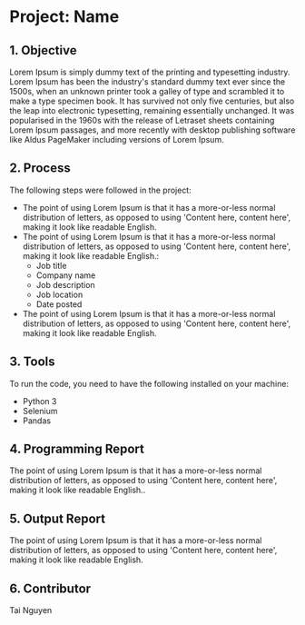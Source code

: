 # Project: Name


## 1. Objective

Lorem Ipsum is simply dummy text of the printing and typesetting industry. Lorem Ipsum has been the industry's standard dummy text ever since the 1500s, when an unknown printer took a galley of type and scrambled it to make a type specimen book. It has survived not only five centuries, but also the leap into electronic typesetting, remaining essentially unchanged. It was popularised in the 1960s with the release of Letraset sheets containing Lorem Ipsum passages, and more recently with desktop publishing software like Aldus PageMaker including versions of Lorem Ipsum.


## 2. Process
The following steps were followed in the project:

-  The point of using Lorem Ipsum is that it has a more-or-less normal distribution of letters, as opposed to using 'Content here, content here', making it look like readable English.
-  The point of using Lorem Ipsum is that it has a more-or-less normal distribution of letters, as opposed to using 'Content here, content here', making it look like readable English.:
     -  Job title
     -  Company name
     - Job description
     - Job location
     - Date posted
- The point of using Lorem Ipsum is that it has a more-or-less normal distribution of letters, as opposed to using 'Content here, content here', making it look like readable English.



## 3. Tools

To run the code, you need to have the following installed on your machine:

- Python 3
- Selenium
- Pandas

## 4. Programming Report 
The point of using Lorem Ipsum is that it has a more-or-less normal distribution of letters, as opposed to using 'Content here, content here', making it look like readable English..

## 5. Output Report
The point of using Lorem Ipsum is that it has a more-or-less normal distribution of letters, as opposed to using 'Content here, content here', making it look like readable English.


## 6. Contributor
Tai Nguyen
